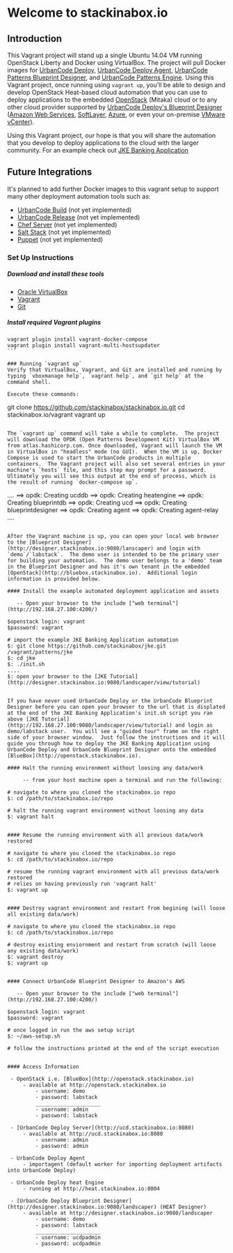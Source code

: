# Welcome to **stackinabox.io**

## Introduction

This Vagrant project will stand up a single Ubuntu 14.04 VM running OpenStack Liberty and Docker using VirtualBox. The project will pull Docker images for [UrbanCode Deploy](https://hub.docker.com/r/stackinabox/urbancode-deploy/), [UrbanCode Deploy Agent](https://hub.docker.com/r/stackinabox/urbancode-deploy-agent/), [UrbanCode Patterns Blueprint Designer](https://hub.docker.com/r/stackinabox/urbancode-patterns-designer/), and [UrbanCode Patterns Engine](https://hub.docker.com/r/stackinabox/urbancode-patterns-engine/).  Using this Vagrant project, once running using `vagrant up`, you'll be able to design and develop OpenStack Heat-based cloud automation that you can use to deploy applications to the embedded [OpenStack](https://www.blueboxcloud.com/) (Mitaka) cloud or to any other cloud provider supported by [UrbanCode Deploy's Blueprint Designer](https://developer.ibm.com/urbancode/products/urbancode-deploy/features/blueprint-designer/) ([Amazon Web Services](https://aws.amazon.com/), [SoftLayer](http://www.softlayer.com/), [Azure](https://azure.microsoft.com/), or even your on-premise [VMware vCenter](https://www.vmware.com/products/vcenter-server)).

Using this Vagrant project, our hope is that you will share the automation that you develop to deploy applications to the cloud with the larger community.  For an example check out [JKE Banking Application](https://github.com/stackinabox/jke)

## Future Integrations

It's planned to add further Docker images to this vagrant setup to support many other deployment automation tools such as:  

  - [UrbanCode Build](https://developer.ibm.com/urbancode/products/urbancode-build/) (not yet implemented)
  - [UrbanCode Release](https://developer.ibm.com/urbancode/products/urbancode-release/) (not yet implemented)
  - [Chef Server](https://www.chef.io/chef/) (not yet implemented)
  - [Salt Stack](https://saltstack.com/) (not yet implemented)
  - [Puppet](https://puppet.com/) (not yet implemented)

### Set Up Instructions

##### Download and install these tools  

  - [Oracle VirtualBox](https://www.virtualbox.org/wiki/Downloads)  
  - [Vagrant](https://www.vagrantup.com/downloads.html)
  - [Git](https://git-scm.com/) 

##### Install required Vagrant plugins  
````
vagrant plugin install vagrant-docker-compose
vagrant plugin install vagrant-multi-hostsupdater
```

### Running `vagrant up`
Verify that VirtualBox, Vagrant, and Git are installed and running by typing `vboxmanage help`, `vagrant help`, and `git help` at the command shell.  

Execute these commands:
````
git clone https://github.com/stackinabox/stackinabox.io.git 
cd stackinabox.io/vagrant
vagrant up
```

The `vagrant up` command will take a while to complete.  The project will download the OPDK (Open Patterns Development Kit) VirtualBox VM from atlas.hashicorp.com. Once downloaded, Vagrant will launch the VM in VirtualBox in "headless" mode (no GUI).  When the VM is up, Docker Compose is used to start the UrbanCode products in multiple containers.  The Vagrant project will also set several entries in your machine's `hosts` file, and this step may prompt for a password.  Ultimately you will see this output at the end of process, which is the result of running `docker-compose up`.

````
....
==> opdk: Creating ucddb
==> opdk: Creating heatengine
==> opdk: Creating blueprintdb
==> opdk: Creating ucd
==> opdk: Creating blueprintdesigner
==> opdk: Creating agent
==> opdk: Creating agent-relay
....
```

After the Vagrant machine is up, you can open your local web browser to the [Blueprint Designer](http://designer.stackinabox.io:9080/lanscaper) and login with `demo`/`labstack`.  The demo user is intended to be the primary user for building your automation.  The demo user belongs to a 'demo' team in the Blueprint Designer and has it's own tenant in the embedded [OpenStack](http://bluebox.stackinabox.io).  Additional login information is provided below.

#### Install the example automated deployment application and assets   

   -- Open your browser to the include ["web terminal"](http://192.168.27.100:4200/)

````
    $openstack login: vagrant
    $password: vagrant

	# import the example JKE Banking Application automation
	$: git clone https://github.com/stackinabox/jke.git /vagrant/patterns/jke
	$: cd jke
	$: ./init.sh
    ....
    $: open your browser to the [JKE Tutorial](http://designer.stackinabox.io:9080/landscaper/view/tutorial)
````

If you have never used UrbanCode Deploy or the UrbanCode Blueprint Designer before you can open your browser to the url that is displated at the end of the JKE Banking Application's init.sh script you ran above [JKE Tutorial](http://192.168.27.100:9080/landscaper/view/tutorial) and login as demo/labstack user.  You will see a "guided tour" frame on the right side of your browser window.  Just follow the instructions and it will guide you through how to deploy the JKE Banking Application using UrbanCode Deploy and UrbanCode Blueprint Designer onto the embedded [BlueBox](http://openstack.stackinabox.io).

#### Halt the running environment without loosing any data/work  

     -- from your host machine open a terminal and run the following:

````
    # navigate to where you cloned the stackinabox.io repo
	$: cd /path/to/stackinabox.io/repo

	# halt the running vagrant environment without loosing any data
	$: vagrant halt
````

#### Resume the running environment with all previous data/work restored  

````
    # navigate to where you cloned the stackinabox.io repo
	$: cd /path/to/stackinabox.io/repo

	# resume the running vagrant environment with all previous data/work restored
	# relies on having previously run 'vagrant halt'
	$: vagrant up
````

#### Destroy vagrant environment and restart from begining (will loose all existing data/work)  

````
    # navigate to where you cloned the stackinabox.io repo
	$: cd /path/to/stackinabox.io/repo
	
	# destroy existing enviornment and restart from scratch (will loose any existing data/work)
	$: vagrant destroy
	$: vagrant up
````

#### Connect UrbanCode Blueprint Designer to Amazon's AWS

   -- Open your browser to the include ["web terminal"](http://192.168.27.100:4200/)

````
    $openstack login: vagrant
    $password: vagrant

    # once logged in run the aws setup script
	$: ~/aws-setup.sh

	# follow the instructions printed at the end of the script execution
````

#### Access Information

 - OpenStack i.e. [BlueBox](http://openstack.stackinabox.io)
	 - available at http://openstack.stackinabox.io 
		 - username: demo
		 - password: labstack  
		 _____________________  
		 - username: admin
		 - password: labstack
	 
 - [UrbanCode Deploy Server](http://ucd.stackinabox.io:8080)
	 - available at http://ucd.stackinabox.io:8080
		 - username: admin
		 - password: admin
		 
 - UrbanCode Deploy Agent
	 - importagent (default worker for importing deployment artifacts into UrbanCode Deploy)
	 
 - UrbanCode Deploy heat Engine
	 - running at http://heat.stackinabox.io:8004
	 
 - [UrbanCode Deploy Blueprint Designer](http://designer.stackinabox.io:9080/landscaper) (HEAT Designer)
	 - available at http://designer.stackinabox.io:9080/landscaper
	     - username: demo
	     - password: labstack  
	     _____________________  
		 - username: ucdpadmin
		 - password: ucdpadmin

		 

